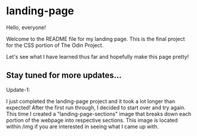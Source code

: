 # landing-page

Hello, everyone! 

Welcome to the README file for my landing page. This is the final project for the CSS portion of The Odin Project. 

Let's see what I have learned thus far and hopefully make this page pretty!

Stay tuned for more updates...
--

Update-1:

I just completed the landing-page project and it took a lot longer than expected! After the first run through, I decided to start over and try again. This time I created a "landing-page-sections" image that breaks down each portion of the webpage into respective sections. This image is located within /img if you are interested in seeing what I came up with. 
